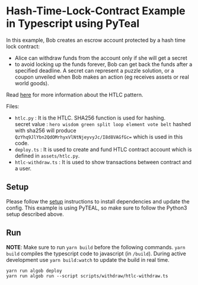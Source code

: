 # Hash-Time-Lock-Contract Example in Typescript using PyTeal

In this example, Bob creates an escrow account protected by a hash time lock contract:

- Alice can withdraw funds from the account only if she will get a secret
- to avoid locking up the funds forever, Bob can get back the funds after a specified deadline.
  A secret can represent a puzzle solution, or a coupon unveiled when Bob makes an action (eg receives assets or real world goods).

Read [here](https://en.bitcoin.it/wiki/Hash_Time_Locked_Contracts) for more information about the HTLC pattern.

Files:

- `htlc.py` : It is the HTLC. SHA256 function is used for hashing. <br />
  secret value : `hero wisdom green split loop element vote belt` hashed with sha256 will produce `QzYhq9JlYbn2QdOMrhyxVlNtNjeyvyJc/I8d8VAGfGc=` which is used in this code.
- `deploy.ts` : It is used to create and fund HTLC contract account which is defined in `assets/htlc.py`.
- `htlc-withdraw.ts` : It is used to show transactions between contract and a user.

## Setup

Please follow the [setup](../README.md) instructions to install dependencies and update the config.
This example is using PyTEAL, so make sure to follow the Python3 setup described above.

## Run

**NOTE**: Make sure to run `yarn build` before the following commands. `yarn build` compiles the typescript code to javascript (in `/build`). During active development use `yarn build:watch` to update the build in real time.

```
yarn run algob deploy
yarn run algob run --script scripts/withdraw/htlc-withdraw.ts
```
